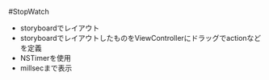 #StopWatch

- storyboardでレイアウト
- storyboardでレイアウトしたものをViewControllerにドラッグでactionなどを定義
- NSTimerを使用
- millsecまで表示
